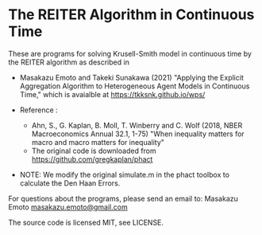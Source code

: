 # The REITER Algorithm in Continuous Time

These are programs for solving Krusell-Smith model in continuous time by the REITER algorithm as described in

* Masakazu Emoto and Takeki Sunakawa (2021) "Applying the Explicit Aggregation Algorithm to Heterogeneous Agent Models in Continuous Time," which is avaialble at https://tkksnk.github.io/wps/

* Reference :
  * Ahn, S., G. Kaplan, B. Moll, T. Winberry and C. Wolf (2018, NBER Macroeconomics Annual 32.1, 1-75) "When inequality matters for macro and macro matters for inequality"
  * The original code is downloaded from https://github.com/gregkaplan/phact

* NOTE: We modify the original simulate.m in the phact toolbox to calculate the Den Haan Errors.

For questions about the programs, please send an email to: Masakazu Emoto <masakazu.emoto@gmail.com>

The source code is licensed MIT, see LICENSE.
